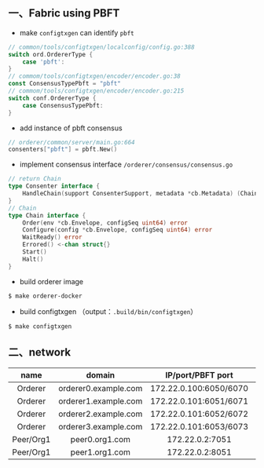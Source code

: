 ## 一、Fabric using  PBFT

* make `configtxgen` can identify `pbft`

```go
// common/tools/configtxgen/localconfig/config.go:388
switch ord.OrdererType {
    case 'pbft':
}
// commom/tools/configtxgen/encoder/encoder.go:38
const ConsensusTypePbft = "pbft"
// commom/tools/configtxgen/encoder/encoder.go:215
switch conf.OrdererType {
	case ConsensusTypePbft:
}
```

* add instance of pbft consensus 

```go
// orderer/common/server/main.go:664
consenters["pbft"] = pbft.New()
```

* implement consensus interface `/orderer/consensus/consensus.go`

```go
// return Chain
type Consenter interface {
	HandleChain(support ConsenterSupport, metadata *cb.Metadata) (Chain, error)
}
// Chain
type Chain interface {
    Order(env *cb.Envelope, configSeq uint64) error
    Configure(config *cb.Envelope, configSeq uint64) error
	WaitReady() error
    Errored() <-chan struct{}
    Start()
    Halt()
}
```

* build orderer image

```
$ make orderer-docker
```

* build configtxgen （output：`.build/bin/configtxgen`）

```
$ make configtxgen
```

## 二、network

| name |       domain       |    IP/port/PBFT port   |   Org   |
| :-------: | :--------------: | :--------------------: | :--------: |
|  Orderer  | orderer0.example.com | 172.22.0.100:6050/6070 | OrdererOrg |
|  Orderer  | orderer1.example.com | 172.22.0.101:6051/6071 | OrdererOrg |
|  Orderer  | orderer2.example.com | 172.22.0.101:6052/6072 | OrdererOrg |
|  Orderer  | orderer3.example.com | 172.22.0.101:6053/6073 | OrdererOrg |
| Peer/Org1 |  peer0.org1.com  |    172.22.0.2:7051     |  Org1MSP   |
| Peer/Org1 |  peer1.org1.com  |    172.22.0.2:8051     |  Org1MSP   |
